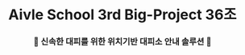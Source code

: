 <div align="center">
  
# Aivle School 3rd Big-Project 36조
### 🚨 신속한 대피를 위한 위치기반 대피소 안내 솔루션 🚨 

</div>
